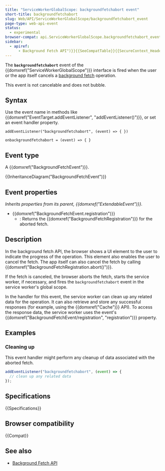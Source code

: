 ```yaml
---
title: "ServiceWorkerGlobalScope: backgroundfetchabort event"
short-title: backgroundfetchabort
slug: Web/API/ServiceWorkerGlobalScope/backgroundfetchabort_event
page-type: web-api-event
status:
  - experimental
browser-compat: api.ServiceWorkerGlobalScope.backgroundfetchabort_event
sidebar:
  - apiref:
      - Background Fetch API")}}{{SeeCompatTable}}{{SecureContext_Header}}{{AvailableInWorkers("service
---
```


The **`backgroundfetchabort`** event of the {{domxref("ServiceWorkerGlobalScope")}} interface is fired when the user or the app itself cancels a [background fetch](/en-US/docs/Web/API/Background_Fetch_API) operation.

This event is not cancelable and does not bubble.

## Syntax

Use the event name in methods like {{domxref("EventTarget.addEventListener", "addEventListener()")}}, or set an event handler property.

```js-nolint
addEventListener("backgroundfetchabort", (event) => { })

onbackgroundfetchabort = (event) => { }
```

## Event type

A {{domxref("BackgroundFetchEvent")}}.

{{InheritanceDiagram("BackgroundFetchEvent")}}

## Event properties

_Inherits properties from its parent, {{domxref("ExtendableEvent")}}._

- {{domxref("BackgroundFetchEvent.registration")}}
  - : Returns the {{domxref("BackgroundFetchRegistration")}} for the aborted fetch.

## Description

In the background fetch API, the browser shows a UI element to the user to indicate the progress of the operation. This element also enables the user to cancel the fetch. The app itself can also cancel the fetch by calling {{domxref("BackgroundFetchRegistration.abort()")}}.

If the fetch is canceled, the browser aborts the fetch, starts the service worker, if necessary, and fires the `backgroundfetchabort` event in the service worker's global scope.

In the handler for this event, the service worker can clean up any related data for the operation. It can also retrieve and store any successful responses (for example, using the {{domxref("Cache")}} API). To access the response data, the service worker uses the event's {{domxref("BackgroundFetchEvent/registration", "registration")}} property.

## Examples

### Cleaning up

This event handler might perform any cleanup of data associated with the aborted fetch.

```js
addEventListener("backgroundfetchabort", (event) => {
  // clean up any related data
});
```

## Specifications

{{Specifications}}

## Browser compatibility

{{Compat}}

## See also

- [Background Fetch API](/en-US/docs/Web/API/Background_Fetch_API)
